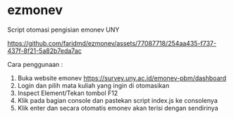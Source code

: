 # ezmonev
Script otomasi pengisian emonev UNY



https://github.com/faridmd/ezmonev/assets/77087718/254aa435-f737-437f-8f21-5a82b7eda7ac



Cara penggunaan :

1. Buka website emonev https://survey.uny.ac.id/emonev-pbm/dashboard
2. Login dan pilih mata kuliah yang ingin di otomasikan
3. Inspect Element/Tekan tombol F12
4. Klik pada bagian console dan pastekan script index.js ke consolenya
5. Klik enter dan secara otomatis emonev akan terisi dengan sendirinya
